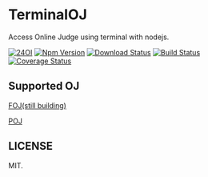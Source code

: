 # TerminalOJ
Access Online Judge using terminal with nodejs.

[![24OI](https://img.shields.io/badge/24OI-AC-brightgreen.svg?style=flat-square)](https://www.24oi.cf)
[![Npm Version](http://img.shields.io/npm/v/terminaloj.svg)](https://www.npmjs.com/package/terminaloj)
[![Download Status](https://img.shields.io/npm/dt/terminaloj.svg?style=flat-square)](https://www.npmjs.com/package/terminaloj)
[![Build Status](https://travis-ci.org/FreestyleOJ/TerminalOJ.svg)](https://travis-ci.org/FreestyleOJ/TerminalOJ)
[![Coverage Status](https://coveralls.io/repos/FreestyleOJ/TerminalOJ/badge.svg?branch=master&service=github)](https://coveralls.io/github/FreestyleOJ/TerminalOJ?branch=master)

## Supported OJ
[FOJ(still building)](foj.md)

[POJ](poj.md)

## LICENSE
MIT.